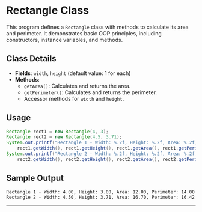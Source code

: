# Rectangle Class

This program defines a `Rectangle` class with methods to calculate its area and perimeter. It demonstrates basic OOP principles, including constructors, instance variables, and methods.

## Class Details

- **Fields**: `width`, `height` (default value: 1 for each)
- **Methods**: 
  - `getArea()`: Calculates and returns the area.
  - `getPerimeter()`: Calculates and returns the perimeter.
  - Accessor methods for `width` and `height`.

## Usage

```java
Rectangle rect1 = new Rectangle(4, 3);
Rectangle rect2 = new Rectangle(4.5, 3.71);
System.out.printf("Rectangle 1 - Width: %.2f, Height: %.2f, Area: %.2f, Perimeter: %.2f%n", 
    rect1.getWidth(), rect1.getHeight(), rect1.getArea(), rect1.getPerimeter());
System.out.printf("Rectangle 2 - Width: %.2f, Height: %.2f, Area: %.2f, Perimeter: %.2f%n", 
    rect2.getWidth(), rect2.getHeight(), rect2.getArea(), rect2.getPerimeter());
```

## Sample Output

```
Rectangle 1 - Width: 4.00, Height: 3.00, Area: 12.00, Perimeter: 14.00
Rectangle 2 - Width: 4.50, Height: 3.71, Area: 16.70, Perimeter: 16.42
```

---